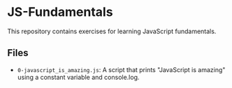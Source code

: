 # JS-Fundamentals

This repository contains exercises for learning JavaScript fundamentals.

## Files
- `0-javascript_is_amazing.js`: A script that prints "JavaScript is amazing" using a constant variable and console.log.